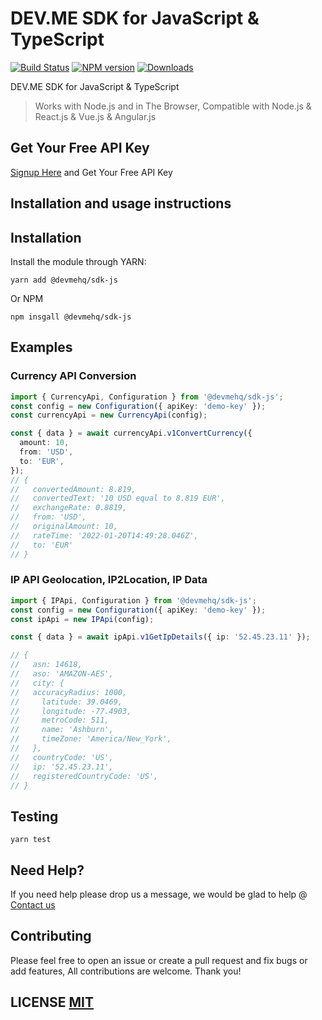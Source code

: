 # DEV.ME SDK for JavaScript & TypeScript
[![Build Status](https://github.com/devmehq/devme-sdk-js/actions/workflows/ci.yml/badge.svg)](https://github.com/devmehq/devme-sdk-js/actions/workflows/ci.yml)
[![NPM version](https://img.shields.io/npm/v/@devmehq/sdk-js.svg)](https://www.npmjs.com/package/@devmehq/sdk-js)
[![Downloads](https://img.shields.io/npm/dm/@devmehq/sdk-js.svg)](https://www.npmjs.com/package/@devmehq/sdk-js)

DEV.ME SDK for JavaScript & TypeScript

> Works with Node.js and in The Browser, Compatible with Node.js & React.js & Vue.js & Angular.js

## Get Your Free API Key
[Signup Here](https://dev.me/signup) and Get Your Free API Key

## Installation and usage instructions

## Installation
Install the module through YARN:
```yarn
yarn add @devmehq/sdk-js
```
Or NPM
```npm
npm insgall @devmehq/sdk-js
```

## Examples

### Currency API Conversion
```typescript
import { CurrencyApi, Configuration } from '@devmehq/sdk-js';
const config = new Configuration({ apiKey: 'demo-key' });
const currencyApi = new CurrencyApi(config);

const { data } = await currencyApi.v1ConvertCurrency({
  amount: 10,
  from: 'USD',
  to: 'EUR',
});
// {
//   convertedAmount: 8.819,
//   convertedText: '10 USD equal to 8.819 EUR',
//   exchangeRate: 0.8819,
//   from: 'USD',
//   originalAmount: 10,
//   rateTime: '2022-01-20T14:49:28.046Z',
//   to: 'EUR'
// }
```

### IP API Geolocation, IP2Location, IP Data
```typescript
import { IPApi, Configuration } from '@devmehq/sdk-js';
const config = new Configuration({ apiKey: 'demo-key' });
const ipApi = new IPApi(config);

const { data } = await ipApi.v1GetIpDetails({ ip: '52.45.23.11' });

// {
//   asn: 14618,
//   aso: 'AMAZON-AES',
//   city: {
//   accuracyRadius: 1000,
//     latitude: 39.0469,
//     longitude: -77.4903,
//     metroCode: 511,
//     name: 'Ashburn',
//     timeZone: 'America/New_York',
//   },
//   countryCode: 'US',
//   ip: '52.45.23.11',
//   registeredCountryCode: 'US',
// }

```

## Testing
```shell
yarn test
```

## Need Help?
If you need help please drop us a message, we would be glad to help @ [Contact us](http://dev.me/contact-us)


## Contributing
Please feel free to open an issue or create a pull request and fix bugs or add features, All contributions are welcome. Thank you!

## LICENSE [MIT](LICENSE.md)
